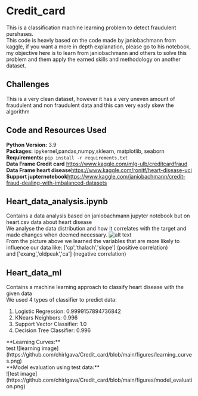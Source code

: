 # Credit_card
 This is a classification machine learning problem to detect fraudulent purshases.<br>
 This code is heavly based on the code made by janiobachmann from kaggle, if you want a more in depth explanation, please go to his notebook,<br>
 my objective here is to learn from janiobachmann and others to solve this problem and them apply the earned skills and methodology on another dataset.
## Challenges
This is a very clean dataset, however it has a very uneven amount of fraudulent and non fraudulent data and this can very easly skew the algorithm
## Code and Resources Used 
**Python Version:** 3.9  <br>
**Packages:** ipykernel,pandas,numpy,sklearn, matplotlib, seaborn <br>
**Requirements:**  ```pip install -r requirements.txt```  <br>
**Data Frame Credit card** https://www.kaggle.com/mlg-ulb/creditcardfraud
**Data Frame heart disease**https://www.kaggle.com/ronitf/heart-disease-uci
**Support jupternotebook**https://www.kaggle.com/janiobachmann/credit-fraud-dealing-with-imbalanced-datasets


## Heart_data_analysis.ipynb
Contains a data analysis based on janiobachmann jupyter notebook but on heart.csv data about heart disease<br>
We analyse the data distribution and how it correlates with the target and made changes when deemed necessary.
![alt text](https://github.com/chirlgava/Credit_card/blob/main/figures/correlation.png)<br>
From the picture above we learned the variables that are more likely to influence our data like: ['cp','thalach','slope'] (positive correlation) <br>
and ['exang','oldpeak','ca'] (negative correlation)

## Heart_data_ml
Contains a machine learning approach to classify heart disease with the given data <br>
We used 4 types of classifier to predict data: 
<ol>
<li>Logistic Regression:  0.9999157894736842</li>
<li>KNears Neighbors:  0.996</li>
<li>Support Vector Classifier:  1.0</li>
<li>Decision Tree Classifier:  0.996</li>
</ol> 
**Learning Curves:** <br> test
![learning image](https://github.com/chirlgava/Credit_card/blob/main/figures/learning_curves.png)<br>
**Model evaluation using test data:** <br>
![test image](https://github.com/chirlgava/Credit_card/blob/main/figures/model_evaluation.png)
